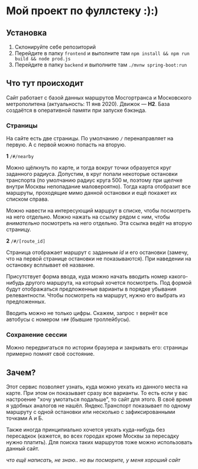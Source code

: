 # Мой проект по фуллстеку :):)
## Установка
1. Склонируйте себе репозиторий
2. Перейдите в папку `frontend` и выполните там `npm install && npm run build && node prod.js`
3. Перейдите в папку `backend` и выполните там `./mvnw spring-boot:run`

## Что тут происходит
Сайт работает с базой данных маршрутов Мосгортранса и Московского метрополитена (актуальность: 11 янв 2020). Движок &mdash; **H2**. База создаётся в оперативной памяти при запуске бэкэнда.

### Страницы

На сайте есть две страницы. По умолчанию `/` перенаправляет на первую. А с первой можно попасть на вторую.

**1** `/#/nearby`

Можно щёлкнуть по карте, и тогда вокруг точки образуется круг заданного радиуса. Допустим, в круг попали некоторые остановки транспорта (по умолчанию радиус круга 500 м, поэтому при щелчке внутри Москвы непопадание маловероятно). Тогда карта отобразит все маршруты, проходящие мимо данной остановки и ещё покажет их списком справа.

Можно навести на интересующий маршрут в списке, чтобы посмотреть на него отдельно. Можно нажать на ссылку рядом с ним, чтобы *внимательно* посмотреть на него отдельно. Эта ссылка ведёт на вторую страницу.

**2** `/#/[route_id]`

Страница отображает маршрут с заданным _id_ и его остановки (замечу, что на первой странице остановки не показываются). При наведении на остановку всплывает её название.

Присутствует форма ввода, куда можно начать вводить номер какого-нибудь другого маршрута, на который хочется посмотреть. Под формой будут отображаться предложенные варианты в порядке убывания релевантности. Чтобы посмотреть на маршрут, нужно его выбрать из предложенных.

Вводить можно не только цифры. Скажем, запрос `т` вернёт все автобусы с номером `т##` (бывшие троллейбусы).

### Сохранение сессии

Можно передвигаться по истории браузера и закрывать его: страницы примерно помнят своё состояние.

## Зачем?

Этот сервис позволяет узнать, куда можно уехать из данного места на карте. При этом он показывает сразу все варианты. То есть если у вас настроение "хочу умотаться подальше", то сайт для этого. В своё время я удобных аналогов не нашёл. Яндекс.Транспорт показывает по одному маршруту с одной остановки или несколько с зафиксированными точками А и Б.

Также иногда принципиально хочется уехать куда-нибудь без пересадкок (кажется, во всех городах кроме Москвы за пересадку нужно платить). Для поиска таких маршрутов тоже можно использовать данный сайт.

*что ещё написать, не знаю.. но вы посморите, у меня хороший сайт*
